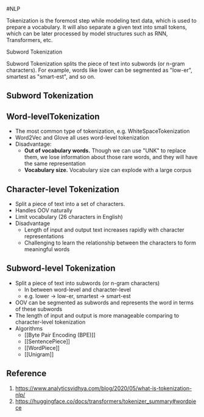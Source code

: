 #NLP 

Tokenization is the foremost step while modeling text data, which is used to prepare a vocabulary. It will also separate a given text into small tokens, which can be later processed by model structures such as RNN, Transformers, etc.




Subword Tokenization


Subword Tokenization splits the piece of text into subwords (or n-gram characters). For example, words like lower can be segmented as "low-er", smartest as "smart-est", and so on.

## Subword Tokenization

## Word-levelTokenization
- The most common type of tokenization, e.g. WhiteSpaceTokenization
- Word2Vec and Glove all uses word-level tokenization
- Disadvantage: 
	- **Out of vocabulary words.** Though we can use "UNK" to replace them, we lose information about those rare words, and they will have the same representation
	- **Vocabulary size.** Vocabulary size can explode with a large corpus

## Character-level Tokenization
- Split a piece of text into a set of characters.
- Handles OOV naturally
- Limit vocabulary (26 characters in English)
- Disadvantage
	- Length of input and output text increases rapidly with character representations
	- Challenging to learn the relationship between the characters to form meaningful words

## Subword-level Tokenization
- Split a piece of text into subwords (or n-gram characters)
	- In between word-level and character-level
	- e.g. lower -> low-er, smartest -> smart-est
- OOV can be segmented as subwords and represents the word in terms of these subwords
- The length of input and output is more manageable comparing to character-level tokenization
- Algorithms
	- [[Byte Pair Encoding (BPE)]]
	- [[SentencePiece]]
	- [[WordPiece]]
	- [[Unigram]]

## Reference
1. https://www.analyticsvidhya.com/blog/2020/05/what-is-tokenization-nlp/
2. https://huggingface.co/docs/transformers/tokenizer_summary#wordpiece